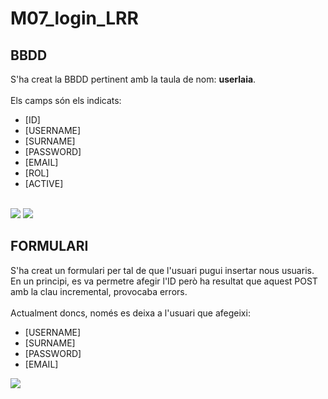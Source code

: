 # M07_login_LRR

## BBDD

S'ha creat la BBDD pertinent amb la taula de nom: **userlaia**. 
<br><br>
Els camps són els indicats: 
* [ID]
* [USERNAME]
* [SURNAME]
* [PASSWORD]
* [EMAIL]
* [ROL]
* [ACTIVE]
<br>
<img src="https://i.imgur.com/ITzvFk2.png">
<img src="https://i.imgur.com/vPmXqob.png">

## FORMULARI

S'ha creat un formulari per tal de que l'usuari pugui insertar nous usuaris. En un principi, es va permetre afegir l'ID però ha resultat que aquest POST amb la clau incremental, provocaba errors. 
<br><br>
Actualment doncs, només es deixa a l'usuari que afegeixi:
* [USERNAME]
* [SURNAME]
* [PASSWORD]
* [EMAIL]
<img src="https://i.imgur.com/KX8JoeI.png">


